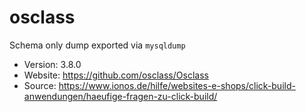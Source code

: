 # osclass

Schema only dump exported via `mysqldump`

- Version: 3.8.0
- Website: https://github.com/osclass/Osclass
- Source: https://www.ionos.de/hilfe/websites-e-shops/click-build-anwendungen/haeufige-fragen-zu-click-build/
